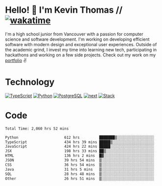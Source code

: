 # Hello! 👋 I'm Kevin Thomas // [![wakatime](https://wakatime.com/badge/user/e9d16d74-e01d-4a37-8086-9257e0bde1c2.svg?style=flat-square)](https://wakatime.com/@e9d16d74-e01d-4a37-8086-9257e0bde1c2)

I'm a high school junior from Vancouver with a passion for computer science and software development. I'm working on developing efficient software with modern design and exceptional user experiences. Outside of the academic grind, I invest my time into learning new tech, participating in hackathons and working on a few side projects. Check out my work on my [portfolio](https://kevinjosethomas.com/) ✌️

# Technology
[![TypeScript](https://github.com/kevinjosethomas/kevinjosethomas/assets/46242684/444b2e5d-659f-41f5-81fe-3abafb75cb6c)](https://kevinjosethomas.com/stack)
[![Python](https://github.com/kevinjosethomas/kevinjosethomas/assets/46242684/34a174c4-54db-4c4e-9842-2324d47cb043)](https://kevinjosethomas.com/stack)
[![PostgreSQL](https://github.com/kevinjosethomas/kevinjosethomas/assets/46242684/46d6de1c-c483-4dc7-ab3a-87763af6fc78)](https://kevinjosethomas.com/stack)
[![next](https://github.com/kevinjosethomas/kevinjosethomas/assets/46242684/bc46bae5-1ad9-42a7-b7a2-427cbde7c994)](https://kevinjosethomas.com/stack)
[![Stack](https://github.com/kevinjosethomas/kevinjosethomas/assets/46242684/0b9b7eeb-8cce-4a56-bffd-3131dd4dd88c)](https://kevinjosethomas.com/stack)




# Code
<!--START_SECTION:waka-->

```txt
Total Time: 2,060 hrs 52 mins

Python                     612 hrs         ███████▒░░░░░░░░░░░░░░░░░   29.31 %
TypeScript                 434 hrs 39 mins █████▒░░░░░░░░░░░░░░░░░░░   20.82 %
JavaScript                 424 hrs 22 mins █████░░░░░░░░░░░░░░░░░░░░   20.33 %
JSX                        198 hrs 33 mins ██▒░░░░░░░░░░░░░░░░░░░░░░   09.51 %
HTML                       136 hrs 2 mins  █▓░░░░░░░░░░░░░░░░░░░░░░░   06.52 %
JSON                       39 hrs 54 mins  ▒░░░░░░░░░░░░░░░░░░░░░░░░   01.91 %
CSS                        36 hrs 54 mins  ▒░░░░░░░░░░░░░░░░░░░░░░░░   01.77 %
Java                       31 hrs 5 mins   ▒░░░░░░░░░░░░░░░░░░░░░░░░   01.49 %
SQL                        28 hrs 48 mins  ▒░░░░░░░░░░░░░░░░░░░░░░░░   01.38 %
Other                      26 hrs 51 mins  ▒░░░░░░░░░░░░░░░░░░░░░░░░   01.29 %
```

<!--END_SECTION:waka-->
